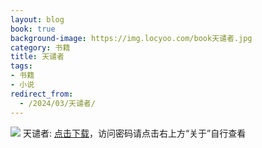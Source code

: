 ```yaml
---
layout: blog
book: true
background-image: https://img.locyoo.com/book天谴者.jpg
category: 书籍
title: 天谴者
tags:
- 书籍
- 小说
redirect_from:
  - /2024/03/天谴者/
---
```

![](https://img.locyoo.com/book天谴者.jpg)
天谴者: <a name = "ref1" href="https://url18.ctfile.com/f/50983618-1253423467-1e25f5?p=3619">点击下载</a>，访问密码请点击右上方“关于”自行查看
